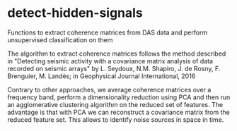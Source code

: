 # detect-hidden-signals
Functions to extract coherence matrices from DAS data and perform unsupervised classification on them

The algorithm to extract coherence matrices follows the method described in "Detecting seismic activity with a covariance matrix analysis of data recorded on seismic arrays" by L. Seydoux, N.M. Shapiro, J. de Rosny, F. Brenguier, M. Landès; in Geophysical Journal International, 2016

Contrary to other approaches, we average coherence matrices over a frequency band, perform a dimensionality reduction using PCA and then run an agglomerative clustering algorithm on the reduced set of features. The advantage is that with PCA we can reconstruct a covariance matrix from the reduced feature set. This allows to identify noise sources in space in time.
